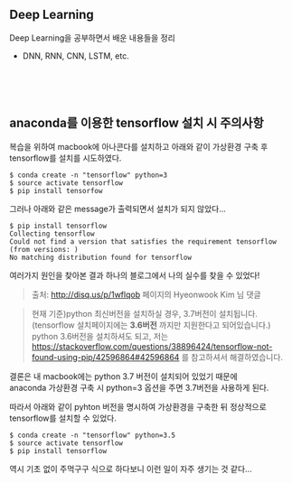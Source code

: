 ## Deep Learning

Deep Learning을 공부하면서 배운 내용들을 정리
 - DNN, RNN, CNN, LSTM, etc.

<br>
<br>
<br>

## anaconda를 이용한 tensorflow 설치 시 주의사항

복습을 위하여 macbook에 아나콘다를 설치하고 아래와 같이 가상환경 구축 후 tensorflow를 설치를 시도하였다.

```
$ conda create -n "tensorflow" python=3
$ source activate tensorflow
$ pip install tensorfow
```

그러나 아래와 같은 message가 출력되면서 설치가 되지 않았다...
```
$ pip install tensorflow
Collecting tensorflow
Could not find a version that satisfies the requirement tensorflow (from versions: )
No matching distribution found for tensorflow
```

여러가지 원인을 찾아본 결과 하나의 블로그에서 나의 실수를 찾을 수 있었다!

> 출처: http://disq.us/p/1wflqob 페이지의 Hyeonwook Kim 님 댓글

> 현재 기준)python 최신버전을 설치하실 경우, 3.7버전이 설치됩니다. (tensorflow 설치페이지에는 **3.6버전** 까지만 지원한다고 되어있습니다.)
python 3.6버전을 설치하셔도 되고, 저는 https://stackoverflow.com/questions/38896424/tensorflow-not-found-using-pip/42596864#42596864 를 참고하셔서 해결하였습니다.

결론은 내 macbook에는 python 3.7 버전이 설치되어 있었기 때문에  
anaconda 가상환경 구축 시 python=3 옵션을 주면 3.7버전을 사용하게 된다.

따라서 아래와 같이 pyhton 버전을 명시하여 가상환경을 구축한 뒤
정상적으로 tensorflow를 설치할 수 있었다.

```
$ conda create -n "tensorflow" python=3.5
$ source activate tensorflow
$ pip install tensorflow
```
 
역시 기초 없이 주먹구구 식으로 하다보니 이런 일이 자주 생기는 것 같다...
